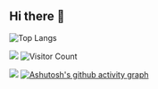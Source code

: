 ## Hi there 👋


![Top Langs](https://github-readme-stats.vercel.app/api/top-langs/?username=Eomnational&layout=compact&theme=tokyonight)

<!--
**Eomnational/Eomnational** is a ✨ _special_ ✨ repository because its `README.md` (this file) appears on your GitHub profile.

Here are some ideas to get you started:

- 🔭 I’m currently working on ...
- 🌱 I’m currently learning ...
- 👯 I’m looking to collaborate on ...
- 🤔 I’m looking for help with ...
- 💬 Ask me about ...
- 📫 How to reach me: ...
- 😄 Pronouns: ...
- ⚡ Fun fact: ...
-->
![](https://github-readme-stats.vercel.app/api?username=Eomnational&show_icons=true&theme=default)
![Visitor Count](https://profile-counter.glitch.me/Eomnational/count.svg)

![](https://github-readme-activity-graph.cyclic.app/graph?username=Eomnational&theme=minimal)
[![Ashutosh's github activity graph](https://github-readme-activity-graph.vercel.app/graph?username=Eomnational&theme=minimal)](https://github.com/ashutosh00710/github-readme-activity-graph)


